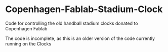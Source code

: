 # Copenhagen-Fablab-Stadium-Clock
Code for controlling the old handball stadium clocks donated to Copenhagen Fablab

The code is incomplete, as this is an older version of the code currently running on the Clocks
